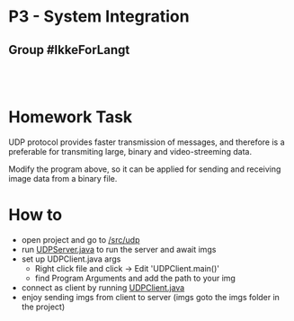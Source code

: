 # P3 - System Integration

## Group #IkkeForLangt

<br>
<br>

# Homework Task

UDP protocol provides faster transmission of messages, and therefore is a preferable for transmiting large, binary and video-streeming data.

Modify the program above, so it can be applied for sending and receiving image data from a binary file.

# How to

- open project and go to [/src/udp](https://github.com/grem848/Soft2020Fall-SI/tree/master/P3/src/udp)
- run [UDPServer.java](https://github.com/grem848/Soft2020Fall-SI/blob/master/P3/src/udp/UDPServer.java) to run the server and await imgs
- set up UDPClient.java args
  - Right click file and click -> Edit 'UDPClient.main()'
  - find Program Arguments and add the path to your img
- connect as client by running [UDPClient.java](https://github.com/grem848/Soft2020Fall-SI/blob/master/P3/src/udp/UDPClient.java)
- enjoy sending imgs from client to server (imgs goto the imgs folder in the project)
